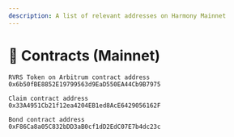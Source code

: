 ```yaml
---
description: A list of relevant addresses on Harmony Mainnet
---
```


# 🎫 Contracts (Mainnet)

```
RVRS Token on Arbitrum contract address
0x6b50fBE8852E19799563d9EaD550EA44Cb9B7975
```

```
Claim contract address
0x33A4951Cb21f12ea4204EB1ed8AcE6429056162F
```

```
Bond contract address
0xF86Ca8a05C832bDD3aB0cf1dD2EdC07E7b4dc23c
```
